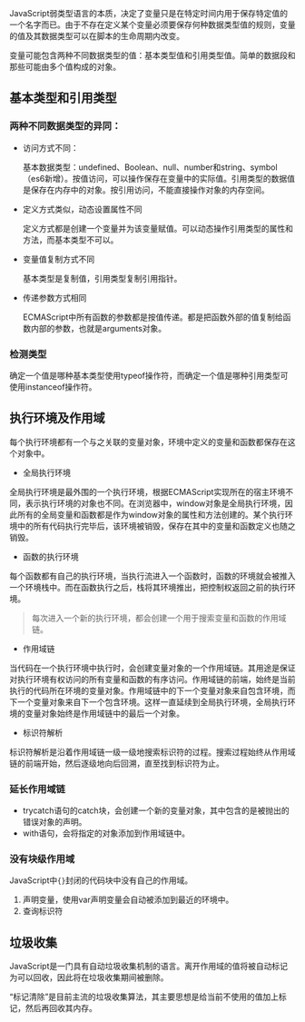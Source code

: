 JavaScript弱类型语言的本质，决定了变量只是在特定时间内用于保存特定值的一个名字而已。由于不存在定义某个变量必须要保存何种数据类型值的规则，变量的值及其数据类型可以在脚本的生命周期内改变。

变量可能包含两种不同数据类型的值：基本类型值和引用类型值。简单的数据段和那些可能由多个值构成的对象。

## 基本类型和引用类型
### 两种不同数据类型的异同：

 - 访问方式不同：
 
    基本数据类型：undefined、Boolean、null、number和string、symbol（es6新增）。按值访问，可以操作保存在变量中的实际值。引用类型的数据值是保存在内存中的对象。按引用访问，不能直接操作对象的内存空间。
- 定义方式类似，动态设置属性不同

    定义方式都是创建一个变量并为该变量赋值。可以动态操作引用类型的属性和方法，而基本类型不可以。
- 变量值复制方式不同

    基本类型是复制值，引用类型复制引用指针。

- 传递参数方式相同

    ECMAScript中所有函数的参数都是按值传递。都是把函数外部的值复制给函数内部的参数，也就是arguments对象。

### 检测类型

确定一个值是哪种基本类型使用typeof操作符，而确定一个值是哪种引用类型可使用instanceof操作符。

## 执行环境及作用域
每个执行环境都有一个与之关联的变量对象，环境中定义的变量和函数都保存在这个对象中。
- 全局执行环境

全局执行环境是最外围的一个执行环境，根据ECMAScript实现所在的宿主环境不同，表示执行环境的对象也不同。在浏览器中，window对象是全局执行环境，因此所有的全局变量和函数都是作为window对象的属性和方法创建的。某个执行环境中的所有代码执行完毕后，该环境被销毁，保存在其中的变量和函数定义也随之销毁。

- 函数的执行环境

每个函数都有自己的执行环境，当执行流进入一个函数时，函数的环境就会被推入一个环境栈中。而在函数执行之后，栈将其环境推出，把控制权返回之前的执行环境。


> 每次进入一个新的执行环境，都会创建一个用于搜索变量和函数的作用域链。

- 作用域链

当代码在一个执行环境中执行时，会创建变量对象的一个作用域链。其用途是保证对执行环境有权访问的所有变量和函数的有序访问。作用域链的前端，始终是当前执行的代码所在环境的变量对象。作用域链中的下一个变量对象来自包含环境，而下一个变量对象来自下一个包含环境。这样一直延续到全局执行环境，全局执行环境的变量对象始终是作用域链中的最后一个对象。

- 标识符解析

标识符解析是沿着作用域链一级一级地搜索标识符的过程。搜索过程始终从作用域链的前端开始，然后逐级地向后回溯，直至找到标识符为止。

### 延长作用域链

- trycatch语句的catch块，会创建一个新的变量对象，其中包含的是被抛出的错误对象的声明。
- with语句，会将指定的对象添加到作用域链中。

### 没有块级作用域

JavaScript中`{}`封闭的代码块中没有自己的作用域。
1. 声明变量，使用var声明变量会自动被添加到最近的环境中。
2. 查询标识符

## 垃圾收集

JavaScript是一门具有自动垃圾收集机制的语言。离开作用域的值将被自动标记为可以回收，因此将在垃圾收集期间被删除。

“标记清除”是目前主流的垃圾收集算法，其主要思想是给当前不使用的值加上标记，然后再回收其内存。